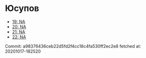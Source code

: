# Юсупов
- [19: NA](19.md)
- [20: NA](20.md)
- [21: NA](21.md)
- [22: NA](22.md)

Commit: a98376436ceb22d5fd2f4cc18c4fa530ff2ec2e8
 fetched at: 20201017-182520
